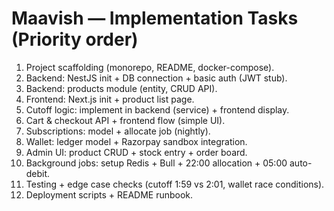 # Maavish — Implementation Tasks (Priority order)

1. Project scaffolding (monorepo, README, docker-compose).
2. Backend: NestJS init + DB connection + basic auth (JWT stub).
3. Backend: products module (entity, CRUD API).
4. Frontend: Next.js init + product list page.
5. Cutoff logic: implement in backend (service) + frontend display.
6. Cart & checkout API + frontend flow (simple UI).
7. Subscriptions: model + allocate job (nightly).
8. Wallet: ledger model + Razorpay sandbox integration.
9. Admin UI: product CRUD + stock entry + order board.
10. Background jobs: setup Redis + Bull + 22:00 allocation + 05:00 auto-debit.
11. Testing + edge case checks (cutoff 1:59 vs 2:01, wallet race conditions).
12. Deployment scripts + README runbook.
